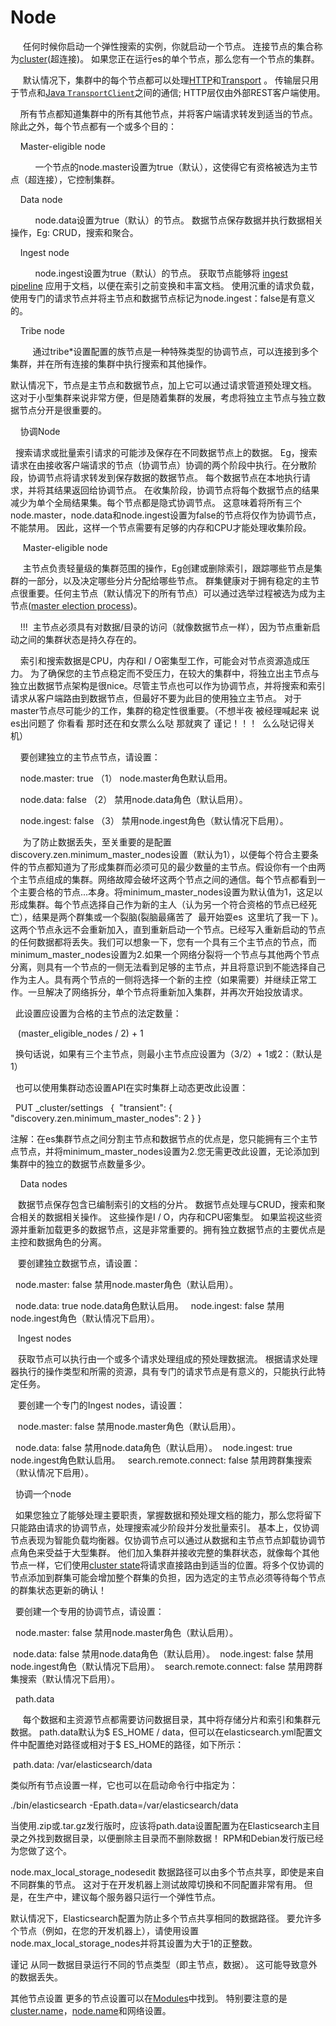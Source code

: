 # Node

     任何时候你启动一个弹性搜索的实例，你就启动一个节点。 连接节点的集合称为[cluster](https://www.elastic.co/guide/en/elasticsearch/reference/5.3/modules-cluster.html "Cluster")(超连接)。 如果您正在运行es的单个节点，那么您有一个节点的集群。

     默认情况下，集群中的每个节点都可以处理[HTTP](https://www.elastic.co/guide/en/elasticsearch/reference/5.3/modules-http.html "HTTP")和[Transport](https://www.elastic.co/guide/en/elasticsearch/reference/5.3/modules-transport.html "Transport") 。 传输层只用于节点和[Java `TransportClient`](https://www.elastic.co/guide/en/elasticsearch/client/java-api/5.3/transport-client.html)之间的通信; HTTP层仅由外部REST客户端使用。

    所有节点都知道集群中的所有其他节点，并将客户端请求转发到适当的节点。 除此之外，每个节点都有一个或多个目的：

    Master-eligible node

          一个节点的node.master设置为true（默认），这使得它有资格被选为主节点（超连接），它控制集群。

    Data node

          node.data设置为true（默认）的节点。 数据节点保存数据并执行数据相关操作，Eg: CRUD，搜索和聚合。 

    Ingest node

          node.ingest设置为true（默认）的节点。 获取节点能够将 [ingest pipeline](https://www.elastic.co/guide/en/elasticsearch/reference/5.3/pipeline.html "Pipeline Definition") 应用于文档，以便在索引之前变换和丰富文档。 使用沉重的请求负载，使用专门的请求节点并将主节点和数据节点标记为node.ingest：false是有意义的。

    Tribe node

         通过tribe*设置配置的族节点是一种特殊类型的协调节点，可以连接到多个集群，并在所有连接的集群中执行搜索和其他操作。

默认情况下，节点是主节点和数据节点，加上它可以通过请求管道预处理文档。 这对于小型集群来说非常方便，但是随着集群的发展，考虑将独立主节点与独立数据节点分开是很重要的。

    协调Node

  搜索请求或批量索引请求的可能涉及保存在不同数据节点上的数据。 Eg，搜索请求在由接收客户端请求的节点（协调节点）协调的两个阶段中执行。在分散阶段，协调节点将请求转发到保存数据的数据节点。 每个数据节点在本地执行请求，并将其结果返回给协调节点。 在收集阶段，协调节点将每个数据节点的结果减少为单个全局结果集。每个节点都是隐式协调节点。 这意味着将所有三个node.master，node.data和node.ingest设置为false的节点将仅作为协调节点，不能禁用。 因此，这样一个节点需要有足够的内存和CPU才能处理收集阶段。

     Master-eligible node

     主节点负责轻量级的集群范围的操作，Eg创建或删除索引，跟踪哪些节点是集群的一部分，以及决定哪些分片分配给哪些节点。 群集健康对于拥有稳定的主节点很重要。任何主节点（默认情况下的所有节点）可以通过选举过程被选为成为主节点([master election process](https://www.elastic.co/guide/en/elasticsearch/reference/5.3/modules-discovery-zen.html "Zen Discovery"))。

    !!!  主节点必须具有对数据/目录的访问（就像数据节点一样），因为节点重新启动之间的集群状态是持久存在的。

    索引和搜索数据是CPU，内存和I / O密集型工作，可能会对节点资源造成压力。 为了确保您的主节点稳定而不受压力，在较大的集群中，将独立出主节点与独立出数据节点架构是很nice。尽管主节点也可以作为协调节点，并将搜索和索引请求从客户端路由到数据节点，但最好不要为此目的使用独立主节点。 对于master节点尽可能少的工作，集群的稳定性很重要。（不想半夜 被经理喊起来 说es出问题了 你看看 那时还在和女票么么哒 那就爽了 谨记！！！  么么哒记得关机）

    要创建独立的主节点节点，请设置：

    node.master: true （1） node.master角色默认启用。

    node.data: false （2） 禁用node.data角色（默认启用）。

    node.ingest: false （3） 禁用node.ingest角色（默认情况下启用）。

     为了防止数据丢失，至关重要的是配置discovery.zen.minimum_master_nodes设置（默认为1），以便每个符合主要条件的节点都知道为了形成集群而必须可见的最少数量的主节点。假设你有一个由两个主节点组成的集群。网络故障会破坏这两个节点之间的通信。每个节点都看到一个主要合格的节点...本身。将minimum_master_nodes设置为默认值为1，这足以形成集群。每个节点选择自己作为新的主人（认为另一个符合资格的节点已经死亡），结果是两个群集或一个裂脑(裂脑最痛苦了  最开始耍es  这里坑了我一下 )。这两个节点永远不会重新加入，直到重新启动一个节点。已经写入重新启动的节点的任何数据都将丢失。我们可以想象一下，您有一个具有三个主节点的节点，而minimum_master_nodes设置为2.如果一个网络分裂将一个节点与其他两个节点分离，则具有一个节点的一侧无法看到足够的主节点，并且将意识到不能选择自己作为主人。具有两个节点的一侧将选择一个新的主控（如果需要）并继续正常工作。一旦解决了网络拆分，单个节点将重新加入集群，并再次开始投放请求。

  此设置应设置为合格的主节点的法定数量：

   (master_eligible_nodes / 2) + 1

  换句话说，如果有三个主节点，则最小主节点应设置为（3/2）+ 1或2：（默认是1）

  也可以使用集群动态设置API在实时集群上动态更改此设置：

  PUT _cluster/settings
  {
 "transient": {
"discovery.zen.minimum_master_nodes": 2
}
}

注解：在es集群节点之间分割主节点和数据节点的优点是，您只能拥有三个主节点节点，并将minimum_master_nodes设置为2.您无需更改此设置，无论添加到集群中的独立的数据节点数量多少。

    Data nodes

   数据节点保存包含已编制索引的文档的分片。 数据节点处理与CRUD，搜索和聚合相关的数据相关操作。 这些操作是I / O，内存和CPU密集型。 如果监视这些资源并重新加载更多的数据节点，这是非常重要的。拥有独立数据节点的主要优点是主控和数据角色的分离。

   要创建独立数据节点，请设置：

  node.master: false 禁用node.master角色（默认启用）。

  node.data: true node.data角色默认启用。
  node.ingest: false 禁用node.ingest角色（默认情况下启用）。

   Ingest nodes

   获取节点可以执行由一个或多个请求处理组成的预处理数据流。 根据请求处理器执行的操作类型和所需的资源，具有专门的请求节点是有意义的，只能执行此特定任务。

   要创建一个专门的Ingest nodes，请设置：

   node.master: false 禁用node.master角色（默认启用）。

  node.data: false 禁用node.data角色（默认启用）。
 node.ingest: true node.ingest角色默认启用。
  search.remote.connect: false 禁用跨群集搜索（默认情况下启用）。

  协调一个node

  如果您独立了能够处理主要职责，掌握数据和预处理文档的能力，那么您将留下只能路由请求的协调节点，处理搜索减少阶段并分发批量索引。 基本上，仅协调节点表现为智能负载均衡器。仅协调节点可以通过从数据和主节点节点卸载协调节点角色来受益于大型集群。 他们加入集群并接收完整的集群状态，就像每个其他节点一样，它们使用[cluster state](https://www.elastic.co/guide/en/elasticsearch/reference/5.3/cluster-state.html "Cluster State")将请求直接路由到适当的位置。将多个仅协调的节点添加到群集可能会增加整个群集的负担，因为选定的主节点必须等待每个节点的群集状态更新的确认！ 

  要创建一个专用的协调节点，请设置：

  node.master: false 禁用node.master角色（默认启用）。

 node.data: false 禁用node.data角色（默认启用）。
 node.ingest: false 禁用node.ingest角色（默认情况下启用）。
 search.remote.connect: false 禁用跨群集搜索（默认情况下启用）。

  path.data

     每个数据和主资源节点都需要访问数据目录，其中将存储分片和索引和集群元数据。 path.data默认为$ ES_HOME / data，但可以在elasticsearch.yml配置文件中配置绝对路径或相对于$ ES_HOME的路径，如下所示：  

 path.data: /var/elasticsearch/data

类似所有节点设置一样，它也可以在启动命令行中指定为：

./bin/elasticsearch -Epath.data=/var/elasticsearch/data

当使用.zip或.tar.gz发行版时，应该将path.data设置配置为在Elasticsearch主目录之外找到数据目录，以便删除主目录而不删除数据！ RPM和Debian发行版已经为您做了这个。

node.max_local_storage_nodesedit
数据路径可以由多个节点共享，即使是来自不同群集的节点。 这对于在开发机器上测试故障切换和不同配置非常有用。 但是，在生产中，建议每个服务器只运行一个弹性节点。

默认情况下，Elasticsearch配置为防止多个节点共享相同的数据路径。 要允许多个节点（例如，在您的开发机器上），请使用设置node.max_local_storage_nodes并将其设置为大于1的正整数。

谨记 从同一数据目录运行不同的节点类型（即主节点，数据）。 这可能导致意外的数据丢失。

其他节点设置
更多的节点设置可以在[Modules](https://www.elastic.co/guide/en/elasticsearch/reference/5.3/modules.html "Modules")中找到。 特别要注意的是[cluster.name](http://cluster.name)，[node.name](http://node.name)和网络设置。